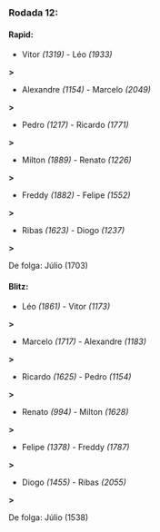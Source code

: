 ### Rodada 12:

#### Rapid:

* Vitor *(1319)*     -     Léo *(1933)*

 **>** 
* Alexandre *(1154)*     -     Marcelo *(2049)*

 **>** 
* Pedro *(1217)*     -     Ricardo *(1771)*

 **>** 
* Milton *(1889)*     -     Renato *(1226)*

 **>** 
* Freddy *(1882)*     -     Felipe *(1552)*

 **>** 
* Ribas *(1623)*     -     Diogo *(1237)*

 **>** 

De folga: Júlio (1703)

#### Blitz:

* Léo *(1861)*     -     Vitor *(1173)*

 **>** 
* Marcelo *(1717)*     -     Alexandre *(1183)*

 **>** 
* Ricardo *(1625)*     -     Pedro *(1154)*

 **>** 
* Renato *(994)*     -     Milton *(1628)*

 **>** 
* Felipe *(1378)*     -     Freddy *(1787)*

 **>** 
* Diogo *(1455)*     -     Ribas *(2055)*

 **>** 

De folga: Júlio (1538)

